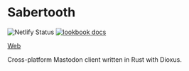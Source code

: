# Sabertooth

![Netlify Status](https://api.netlify.com/api/v1/badges/67639d63-1eb8-4d5b-af19-31c22f3423e4/deploy-status)
<a href="https://sabertooth-lookbook.netlify.app">
  <img src="https://img.shields.io/badge/lookbook%20%F0%9F%91%80-purple"
    alt="lookbook docs" />
</a>

[Web](https://sabertooth.netlify.app)


Cross-platform Mastodon client written in Rust with Dioxus.

